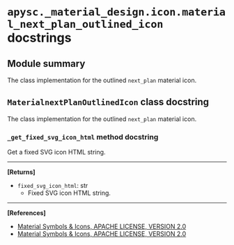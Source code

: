 # `apysc._material_design.icon.material_next_plan_outlined_icon` docstrings

## Module summary

The class implementation for the outlined `next_plan` material icon.

## `MaterialnextPlanOutlinedIcon` class docstring

The class implementation for the outlined `next_plan` material icon.

### `_get_fixed_svg_icon_html` method docstring

Get a fixed SVG icon HTML string.<hr>

**[Returns]**

- `fixed_svg_icon_html`: str
  - Fixed SVG icon HTML string.

<hr>

**[References]**

- [Material Symbols & Icons, APACHE LICENSE, VERSION 2.0](https://fonts.google.com/icons?icon.size=24&icon.color=%23e8eaed)
- [Material Symbols & Icons, APACHE LICENSE, VERSION 2.0](https://www.apache.org/licenses/LICENSE-2.0.html)